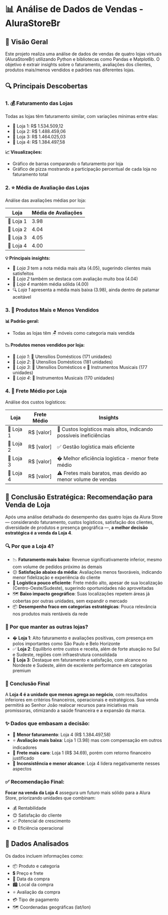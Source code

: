 # 📊 Análise de Dados de Vendas - AluraStoreBr

## 🌟 Visão Geral
Este projeto realiza uma análise de dados de vendas de quatro lojas virtuais (AluraStoreBr) utilizando Python e bibliotecas como Pandas e Matplotlib. O objetivo é extrair insights sobre o faturamento, avaliações dos clientes, produtos mais/menos vendidos e padrões nas diferentes lojas.

## 🔍 Principais Descobertas

### 1. 💰 Faturamento das Lojas
Todas as lojas têm faturamento similar, com variações mínimas entre elas:
- 🏪 Loja 1: R$ 1.534.509,12
- 🏪 Loja 2: R$ 1.488.459,06
- 🏪 Loja 3: R$ 1.464.025,03
- 🏪 Loja 4: R$ 1.384.497,58

**📈 Visualizações:**
- Gráfico de barras comparando o faturamento por loja
- Gráfico de pizza mostrando a participação percentual de cada loja no faturamento total

### 2. ⭐ Média de Avaliação das Lojas
Análise das avaliações médias por loja:

| Loja   | Média de Avaliações |
|--------|---------------------|
| 🏪 Loja 1 | 3.98                |
| 🏪 Loja 2 | 4.04                |
| 🏪 Loja 3 | 4.05                |
| 🏪 Loja 4 | 4.00                |

**💡 Principais insights:**
- 🥇 *Loja 3* tem a nota média mais alta (4.05), sugerindo clientes mais satisfeitos
- 🥈 *Loja 2* também se destaca com avaliação muito boa (4.04)
- 🏅 *Loja 4* mantém média sólida (4.00)
- 🔍 *Loja 1* apresenta a média mais baixa (3.98), ainda dentro de patamar aceitável

### 3. 🛒 Produtos Mais e Menos Vendidos
**📊 Padrão geral:**
- Todas as lojas têm 🪑 móveis como categoria mais vendida

**📉 Produtos menos vendidos por loja:**
- 🏪 *Loja 1*: 🍳 Utensílios Domésticos (171 unidades)
- 🏪 *Loja 2*: 🍳 Utensílios Domésticos (181 unidades)
- 🏪 *Loja 3*: 🍳 Utensílios Domésticos e 🎸 Instrumentos Musicais (177 unidades)
- 🏪 *Loja 4*: 🎸 Instrumentos Musicais (170 unidades)

### 4. 🚚 Frete Médio por Loja
Análise dos custos logísticos:

| Loja   | Frete Médio | Insights |
|--------|-------------|----------|
| 🏪 Loja 1 | R$ [valor]  | 📌 Custos logísticos mais altos, indicando possíveis ineficiências |
| 🏪 Loja 2 | R$ [valor]  | ✅ Gestão logística mais eficiente |
| 🏪 Loja 3 | R$ [valor]  | � Melhor eficiência logística - menor frete médio |
| 🏪 Loja 4 | R$ [valor]  | ⚠️ Fretes mais baratos, mas devido ao menor volume de vendas |

## 📌 Conclusão Estratégica: Recomendação para Venda de Loja

Após uma análise detalhada do desempenho das quatro lojas da Alura Store — considerando faturamento, custos logísticos, satisfação dos clientes, diversidade de produtos e presença geográfica —, **a melhor decisão estratégica é a venda da Loja 4**.

### 🔍 Por que a Loja 4?

- 📉 **Faturamento mais baixo**: Revenue significativamente inferior, mesmo com volume de pedidos próximo às demais
- 😕 **Satisfação abaixo da média**: Avaliações menos favoráveis, indicando menor fidelização e experiência do cliente
- 🚛 **Logística pouco eficiente**: Frete médio alto, apesar de sua localização (Centro-Oeste/Sudeste), sugerindo oportunidades não aproveitadas
- 🗺️ **Baixo impacto geográfico**: Suas localizações repetem áreas já cobertas por outras unidades, sem expandir o mercado
- 📦 **Desempenho fraco em categorias estratégicas**: Pouca relevância nos produtos mais rentáveis da rede

### 💎 Por que manter as outras lojas?

- � **Loja 1**: Alto faturamento e avaliações positivas, com presença em polos importantes como São Paulo e Belo Horizonte
- ✅ **Loja 2**: Equilíbrio entre custos e receita, além de forte atuação no Sul e Sudeste, regiões com infraestrutura consolidada
- 🥇 **Loja 3**: Destaque em faturamento e satisfação, com alcance no Nordeste e Sudeste, além de excelente performance em categorias premium

### 🎯 Conclusão Final

A **Loja 4 é a unidade que menos agrega ao negócio**, com resultados inferiores em critérios financeiros, operacionais e estratégicos. Sua venda permitirá ao Senhor João realocar recursos para iniciativas mais promissoras, otimizando a saúde financeira e a expansão da marca.

### ✨ Dados que embasam a decisão:

- 💸 **Menor faturamento**: Loja 4 (R$ 1.384.497,58)
- ⭐ **Avaliação mais baixa**: Loja 1 (3.98) mas com compensação em outros indicadores
- 🚚 **Frete mais caro**: Loja 1 (R$ 34.69), porém com retorno financeiro justificado
- 📍 **Inconsistência e menor alcance**: Loja 4 lidera negativamente nesses aspectos

### ✅ Recomendação Final:

**Focar na venda da Loja 4** assegura um futuro mais sólido para a Alura Store, priorizando unidades que combinam:
- 💰 Rentabilidade
- 😊 Satisfação do cliente 
- 📈 Potencial de crescimento
- ⚙️ Eficiência operacional

## 📂 Dados Analisados
Os dados incluem informações como:
- 📦 Produto e categoria
- 💲 Preço e frete
- 📅 Data da compra
- 🏙️ Local da compra
- ⭐ Avaliação da compra
- 💳 Tipo de pagamento
- 🗺️ Coordenadas geográficas (lat/lon)
